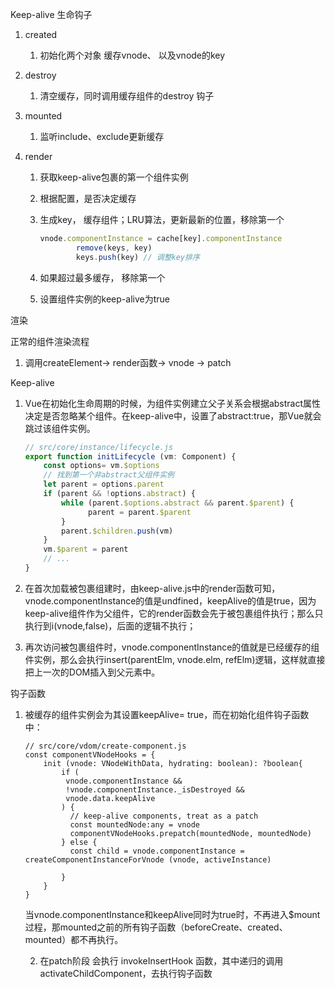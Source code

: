 Keep-alive 生命钩子

1. created

   1. 初始化两个对象 缓存vnode、 以及vnode的key

2. destroy

   1. 清空缓存，同时调用缓存组件的destroy 钩子

3. mounted

   1. 监听include、exclude更新缓存

4. render

   1. 获取keep-alive包裹的第一个组件实例

   2. 根据配置，是否决定缓存

   3. 生成key， 缓存组件；LRU算法，更新最新的位置，移除第一个

      ```javascript
      vnode.componentInstance = cache[key].componentInstance
              remove(keys, key)
              keys.push(key) // 调整key排序 
      ```
   
   4. 如果超过最多缓存， 移除第一个
   5. 设置组件实例的keep-alive为true

渲染

正常的组件渲染流程

1. 调用createElement-> render函数-> vnode -> patch

Keep-alive

1. Vue在初始化生命周期的时候，为组件实例建立父子关系会根据abstract属性决定是否忽略某个组件。在keep-alive中，设置了abstract:true，那Vue就会跳过该组件实例。

   ```javascript
   // src/core/instance/lifecycle.js
   export function initLifecycle (vm: Component) {
       const options= vm.$options
       // 找到第一个非abstract父组件实例
       let parent = options.parent
       if (parent && !options.abstract) {
           while (parent.$options.abstract && parent.$parent) {
                 parent = parent.$parent
           }
           parent.$children.push(vm)
       }
       vm.$parent = parent
       // ...
   }
   ```

   

2. 在首次加载被包裹组建时，由keep-alive.js中的render函数可知，vnode.componentInstance的值是undfined，keepAlive的值是true，因为keep-alive组件作为父组件，它的render函数会先于被包裹组件执行；那么只执行到i(vnode,false)，后面的逻辑不执行；

3. 再次访问被包裹组件时，vnode.componentInstance的值就是已经缓存的组件实例，那么会执行insert(parentElm, vnode.elm, refElm)逻辑，这样就直接把上一次的DOM插入到父元素中。

钩子函数

1. 被缓存的组件实例会为其设置keepAlive= true，而在初始化组件钩子函数中：

   ```tsx
   // src/core/vdom/create-component.js
   const componentVNodeHooks = {
       init (vnode: VNodeWithData, hydrating: boolean): ?boolean{
           if (
            vnode.componentInstance &&       
            !vnode.componentInstance._isDestroyed &&
            vnode.data.keepAlive
           ) {
             // keep-alive components, treat as a patch
             const mountedNode:any = vnode
             componentVNodeHooks.prepatch(mountedNode, mountedNode)
           } else {
             const child = vnode.componentInstance = createComponentInstanceForVnode (vnode, activeInstance)
              
           }
       }
   }
   ```

   当vnode.componentInstance和keepAlive同时为true时，不再进入$mount过程，那mounted之前的所有钩子函数（beforeCreate、created、mounted）都不再执行。

   2. 在patch阶段 会执行 invokeInsertHook 函数，其中递归的调用activateChildComponent，去执行钩子函数
